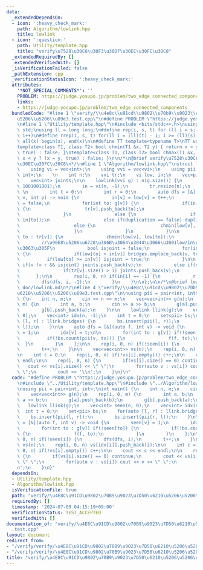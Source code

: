 ```yaml
---
data:
  _extendedDependsOn:
  - icon: ':heavy_check_mark:'
    path: Algorithm/lowlink.hpp
    title: lowlink
  - icon: ':question:'
    path: Utility/template.hpp
    title: "verify\u7528\u30C6\u30F3\u30D7\u30EC\u30FC\u30C8"
  _extendedRequiredBy: []
  _extendedVerifiedWith: []
  _isVerificationFailed: false
  _pathExtension: cpp
  _verificationStatusIcon: ':heavy_check_mark:'
  attributes:
    '*NOT_SPECIAL_COMMENTS*': ''
    PROBLEM: https://judge.yosupo.jp/problem/two_edge_connected_components
    links:
    - https://judge.yosupo.jp/problem/two_edge_connected_components
  bundledCode: "#line 1 \"verify/\\u4e8c\\u91cd\\u9802\\u70b9\\u9023\\u7d50\\u6210\\\
    u5206\\u5206\\u89e3.test.cpp\"\n#define PROBLEM \"https://judge.yosupo.jp/problem/two_edge_connected_components\"\
    \n#line 1 \"Utility/template.hpp\"\n#include <bits/stdc++.h>\nusing namespace\
    \ std;\nusing ll = long long;\n#define rep(i, s, t) for (ll i = s; i < (ll)(t);\
    \ i++)\n#define rrep(i, s, t) for(ll i = (ll)(t) - 1; i >= (ll)(s); i--)\n#define\
    \ all(x) begin(x), end(x)\n\n#define TT template<typename T>\nTT using vec = vector<T>;\n\
    template<class T1, class T2> bool chmin(T1 &x, T2 y) { return x > y ? (x = y,\
    \ true) : false; }\ntemplate<class T1, class T2> bool chmax(T1 &x, T2 y) { return\
    \ x < y ? (x = y, true) : false; }\n\n/*\n@brief verify\u7528\u30C6\u30F3\u30D7\
    \u30EC\u30FC\u30C8\n*/\n#line 1 \"Algorithm/lowlink.hpp\"\nstruct lowlink {\n\
    \    using vi = vec<int>;\n    using vvi = vec<vi>;\n    using pii = pair<int,\
    \ int>;\n    \n    int n;\n    vvi tr;\n    vi low, in;\n    vec<pii> bridges;\n\
    \    vec<int> joints;\n\n    lowlink(vvi g) : n(g.size()) {\n        low = vi(n,\
    \ 1001001001);\n        in = vi(n, -1);\n        tr.resize(n);\n    \n       \
    \ \n        int t = 0;\n        int r = 0;\n        auto dfs = [&](auto f, int\
    \ v, int p) -> void {\n            in[v] = low[v] = t++;\n            bool duplication\
    \ = false;\n            for(int to: g[v]) {\n                if(in[to] == -1)\
    \ {\n                    tr[v].push_back(to);\n                    f(f, to, v);\n\
    \                }\n                else {\n                    if(to != p) chmin(low[v],\
    \ in[to]);\n                    else if(duplication == false) duplication = true;\n\
    \                    else {\n                        chmin(low[v], in[to]);\n\
    \                    }\n                }\n            }\n\n            for(int\
    \ to : tr[v]) {\n                chmin(low[v], low[to]);\n            }\n    \
    \        //\u90E8\u5206\u6728\u306B\u3064\u3044\u3066\u3001low/in\u304C\u6C42\u307E\
    \u3063\u305F\n            bool isjoint = false;\n            for(int to : tr[v])\
    \ {\n                if(low[to] > in[v]) bridges.emplace_back(v, to);\n      \
    \          if(low[to] >= in[v]) isjoint = true;\n            }\n\n           \
    \ if(v != r && isjoint) joints.push_back(v);\n            else if(v == r) {\n\
    \                if(tr[v].size() > 1) joints.push_back(v);\n            }\n  \
    \      };\n\n        rep(i, 0, n) if(in[i] == -1) {\n            r = i;\n    \
    \        dfs(dfs, i, -1);\n        }\n    }\n\n};\n\n/*\n@brief lowlink\n@docs\
    \ doc/lowlink.md\n*/\n#line 4 \"verify/\\u4e8c\\u91cd\\u9802\\u70b9\\u9023\\u7d50\\\
    u6210\\u5206\\u5206\\u89e3.test.cpp\"\n\nusing pii = pair<int, int>;\nint main()\
    \ {\n    int n, m;\n    cin >> n >> m;\n    vec<vec<int>> g(n);\n    rep(i, 0,\
    \ m) {\n        int a, b;\n        cin >> a >> b;\n        g[a].push_back(b);\n\
    \        g[b].push_back(a);\n    }\n\n    lowlink llink(g);\n    vec<int> seen(n,\
    \ 0);\n    vec<int> idx(n, -1);\n    int t = 0;\n    set<pii> bs;\n    for(auto\
    \ [l, r] : llink.bridges) {\n        bs.insert(pii(l, r));\n        bs.insert(pii(r,\
    \ l));\n    }\n\n    auto dfs = [&](auto f, int v) -> void {\n        seen[v]\
    \ = 1;\n        idx[v] = t;\n\n        for(int to : g[v]) if(!seen[to]) {\n  \
    \          if(!bs.count(pii(v, to))) {\n                f(f, to);\n          \
    \  }\n        }\n    };\n\n    rep(i, 0, n) if(!seen[i]) {\n        dfs(dfs, i);\n\
    \        t++;\n    }\n\n    vec<vec<int>> vs(n);\n    rep(i, 0, n) vs[idx[i]].push_back(i);\n\
    \n    int c = 0;\n    rep(i, 0, n) if(!vs[i].empty()) c++;\n\n    cout << c <<\
    \ endl;\n\n    rep(i, 0, n) {\n        if(vs[i].size() == 0) continue;\n     \
    \   cout << vs[i].size() << \" \";\n        for(auto v : vs[i]) cout << v << \"\
    \ \";\n        cout << '\\n';\n    }\n}\n"
  code: "#define PROBLEM \"https://judge.yosupo.jp/problem/two_edge_connected_components\"\
    \n#include \"../Utility/template.hpp\"\n#include \"../Algorithm/lowlink.hpp\"\n\
    \nusing pii = pair<int, int>;\nint main() {\n    int n, m;\n    cin >> n >> m;\n\
    \    vec<vec<int>> g(n);\n    rep(i, 0, m) {\n        int a, b;\n        cin >>\
    \ a >> b;\n        g[a].push_back(b);\n        g[b].push_back(a);\n    }\n\n \
    \   lowlink llink(g);\n    vec<int> seen(n, 0);\n    vec<int> idx(n, -1);\n  \
    \  int t = 0;\n    set<pii> bs;\n    for(auto [l, r] : llink.bridges) {\n    \
    \    bs.insert(pii(l, r));\n        bs.insert(pii(r, l));\n    }\n\n    auto dfs\
    \ = [&](auto f, int v) -> void {\n        seen[v] = 1;\n        idx[v] = t;\n\n\
    \        for(int to : g[v]) if(!seen[to]) {\n            if(!bs.count(pii(v, to)))\
    \ {\n                f(f, to);\n            }\n        }\n    };\n\n    rep(i,\
    \ 0, n) if(!seen[i]) {\n        dfs(dfs, i);\n        t++;\n    }\n\n    vec<vec<int>>\
    \ vs(n);\n    rep(i, 0, n) vs[idx[i]].push_back(i);\n\n    int c = 0;\n    rep(i,\
    \ 0, n) if(!vs[i].empty()) c++;\n\n    cout << c << endl;\n\n    rep(i, 0, n)\
    \ {\n        if(vs[i].size() == 0) continue;\n        cout << vs[i].size() <<\
    \ \" \";\n        for(auto v : vs[i]) cout << v << \" \";\n        cout << '\\\
    n';\n    }\n}"
  dependsOn:
  - Utility/template.hpp
  - Algorithm/lowlink.hpp
  isVerificationFile: true
  path: "verify/\u4E8C\u91CD\u9802\u70B9\u9023\u7D50\u6210\u5206\u5206\u89E3.test.cpp"
  requiredBy: []
  timestamp: '2024-07-09 04:15:19+09:00'
  verificationStatus: TEST_ACCEPTED
  verifiedWith: []
documentation_of: "verify/\u4E8C\u91CD\u9802\u70B9\u9023\u7D50\u6210\u5206\u5206\u89E3\
  .test.cpp"
layout: document
redirect_from:
- "/verify/verify/\u4E8C\u91CD\u9802\u70B9\u9023\u7D50\u6210\u5206\u5206\u89E3.test.cpp"
- "/verify/verify/\u4E8C\u91CD\u9802\u70B9\u9023\u7D50\u6210\u5206\u5206\u89E3.test.cpp.html"
title: "verify/\u4E8C\u91CD\u9802\u70B9\u9023\u7D50\u6210\u5206\u5206\u89E3.test.cpp"
---
```

